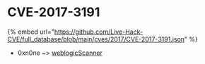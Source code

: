 # CVE-2017-3191
{% embed url="https://github.com/Live-Hack-CVE/full_database/blob/main/cves/2017/CVE-2017-3191.json" %}

* 0xn0ne ~> [weblogicScanner](https://www.alice-snow.ru/2017/database/cve-2017-3191/weblogicscanner-0xn0ne)